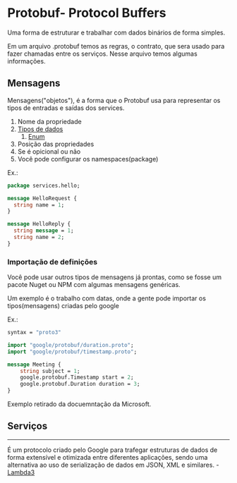 # Protobuf- Protocol Buffers

Uma forma de estruturar e trabalhar com dados binários de forma simples.

Em um arquivo .protobuf temos as regras, o contrato, que sera usado para fazer chamadas entre os serviços. Nesse arquivo temos algumas informações.

## Mensagens

Mensagens("objetos"), é a forma que o Protobuf usa para representar os tipos de entradas e saídas dos services.

1. Nome da propriedade
1. [Tipos de dados](./Types.md)
    1. [Enum](./Enum.md)
1. Posição das propriedades
1. Se é opicional ou não
1. Você pode configurar os namespaces(package)

Ex.:

``` protobuf
package services.hello;

message HelloRequest {
  string name = 1;
}

message HelloReply {
  string message = 1;
  string name = 2;
}
```

### Importação de definições

Você pode usar outros tipos de mensagens já prontas, como se fosse um pacote Nuget ou NPM com algumas mensagens genéricas.

Um exemplo é o trabalho com datas, onde a gente pode importar os tipos(mensagens) criadas pelo google

Ex.:

```protobuf
syntax = "proto3"

import "google/protobuf/duration.proto";  
import "google/protobuf/timestamp.proto";

message Meeting {
    string subject = 1;
    google.protobuf.Timestamp start = 2;
    google.protobuf.Duration duration = 3;
}  
```
Exemplo retirado da docuemntação da Microsoft.

## Serviços

---

É um protocolo criado pelo Google para trafegar estruturas de dados de forma extensível e otimizada entre diferentes aplicações, sendo uma alternativa ao uso de serialização de dados em JSON, XML e similares. - [Lambda3](https://www.lambda3.com.br/2018/12/protobuf-uma-alternativa-a-serializacao-em-json-e-xml/)
